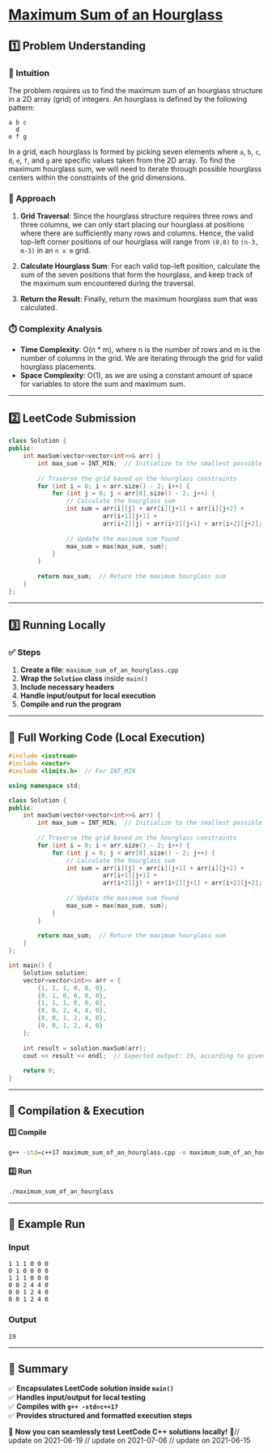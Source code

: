 # **[Maximum Sum of an Hourglass](https://leetcode.com/problems/maximum-sum-of-an-hourglass/description/)**  

## **1️⃣ Problem Understanding**  
### **📌 Intuition**  
The problem requires us to find the maximum sum of an hourglass structure in a 2D array (grid) of integers. An hourglass is defined by the following pattern:

```
a b c
  d
e f g
```
In a grid, each hourglass is formed by picking seven elements where `a`, `b`, `c`, `d`, `e`, `f`, and `g` are specific values taken from the 2D array. To find the maximum hourglass sum, we will need to iterate through possible hourglass centers within the constraints of the grid dimensions.

### **🚀 Approach**  
1. **Grid Traversal**: Since the hourglass structure requires three rows and three columns, we can only start placing our hourglass at positions where there are sufficiently many rows and columns. Hence, the valid top-left corner positions of our hourglass will range from `(0,0)` to `(n-3, m-3)` in an `n x m` grid.
  
2. **Calculate Hourglass Sum**: For each valid top-left position, calculate the sum of the seven positions that form the hourglass, and keep track of the maximum sum encountered during the traversal.

3. **Return the Result**: Finally, return the maximum hourglass sum that was calculated.

### **⏱️ Complexity Analysis**  
- **Time Complexity**: O(n * m), where n is the number of rows and m is the number of columns in the grid. We are iterating through the grid for valid hourglass placements.
- **Space Complexity**: O(1), as we are using a constant amount of space for variables to store the sum and maximum sum.

---  

## **2️⃣ LeetCode Submission**  
```cpp
class Solution {
public:
    int maxSum(vector<vector<int>>& arr) {
        int max_sum = INT_MIN;  // Initialize to the smallest possible integer
        
        // Traverse the grid based on the hourglass constraints
        for (int i = 0; i < arr.size() - 2; i++) {
            for (int j = 0; j < arr[0].size() - 2; j++) {
                // Calculate the hourglass sum
                int sum = arr[i][j] + arr[i][j+1] + arr[i][j+2] +
                          arr[i+1][j+1] +
                          arr[i+2][j] + arr[i+2][j+1] + arr[i+2][j+2];
                
                // Update the maximum sum found
                max_sum = max(max_sum, sum);
            }
        }
        
        return max_sum;  // Return the maximum hourglass sum
    }
};
```  

---  

## **3️⃣ Running Locally**  
### **✅ Steps**  
1. **Create a file**: `maximum_sum_of_an_hourglass.cpp`  
2. **Wrap the `Solution` class** inside `main()`  
3. **Include necessary headers**  
4. **Handle input/output for local execution**  
5. **Compile and run the program**  

---  

## **📝 Full Working Code (Local Execution)**  
```cpp
#include <iostream>
#include <vector>
#include <limits.h>  // For INT_MIN

using namespace std;

class Solution {
public:
    int maxSum(vector<vector<int>>& arr) {
        int max_sum = INT_MIN;  // Initialize to the smallest possible integer
        
        // Traverse the grid based on the hourglass constraints
        for (int i = 0; i < arr.size() - 2; i++) {
            for (int j = 0; j < arr[0].size() - 2; j++) {
                // Calculate the hourglass sum
                int sum = arr[i][j] + arr[i][j+1] + arr[i][j+2] +
                          arr[i+1][j+1] +
                          arr[i+2][j] + arr[i+2][j+1] + arr[i+2][j+2];
                
                // Update the maximum sum found
                max_sum = max(max_sum, sum);
            }
        }
        
        return max_sum;  // Return the maximum hourglass sum
    }
};

int main() {
    Solution solution;
    vector<vector<int>> arr = {
        {1, 1, 1, 0, 0, 0},
        {0, 1, 0, 0, 0, 0},
        {1, 1, 1, 0, 0, 0},
        {0, 0, 2, 4, 4, 0},
        {0, 0, 1, 2, 4, 0},
        {0, 0, 1, 2, 4, 0}
    };
    
    int result = solution.maxSum(arr);
    cout << result << endl;  // Expected output: 19, according to given example
    
    return 0;
}
```  

---  

## **🔧 Compilation & Execution**  
#### **1️⃣ Compile**  
```bash
g++ -std=c++17 maximum_sum_of_an_hourglass.cpp -o maximum_sum_of_an_hourglass
```  

#### **2️⃣ Run**  
```bash
./maximum_sum_of_an_hourglass
```  

---  

## **🎯 Example Run**  
### **Input**  
```
1 1 1 0 0 0
0 1 0 0 0 0
1 1 1 0 0 0
0 0 2 4 4 0
0 0 1 2 4 0
0 0 1 2 4 0
```  
### **Output**  
```
19
```  

---  

## **📌 Summary**  
✅ **Encapsulates LeetCode solution inside `main()`**  
✅ **Handles input/output for local testing**  
✅ **Compiles with `g++ -std=c++17`**  
✅ **Provides structured and formatted execution steps**  

🚀 **Now you can seamlessly test LeetCode C++ solutions locally!** 🚀// update on 2021-06-19
// update on 2021-07-06
// update on 2021-06-15
